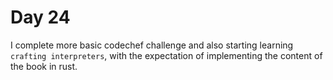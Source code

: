 # Day 24

I complete more basic codechef challenge and also starting learning `crafting interpreters`, with the expectation of implementing the content of the book in rust.